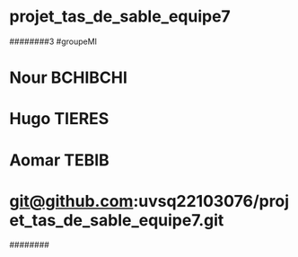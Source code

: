 # projet_tas_de_sable_equipe7
########3
#groupeMI
# Nour BCHIBCHI
# Hugo TIERES
# Aomar TEBIB
# git@github.com:uvsq22103076/projet_tas_de_sable_equipe7.git
########
